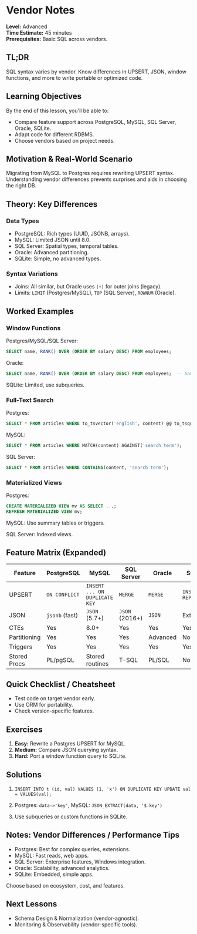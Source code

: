 # Vendor Notes

**Level:** Advanced  
**Time Estimate:** 45 minutes  
**Prerequisites:** Basic SQL across vendors.

## TL;DR
SQL syntax varies by vendor. Know differences in UPSERT, JSON, window functions, and more to write portable or optimized code.

## Learning Objectives
By the end of this lesson, you'll be able to:
- Compare feature support across PostgreSQL, MySQL, SQL Server, Oracle, SQLite.
- Adapt code for different RDBMS.
- Choose vendors based on project needs.

## Motivation & Real-World Scenario
Migrating from MySQL to Postgres requires rewriting UPSERT syntax. Understanding vendor differences prevents surprises and aids in choosing the right DB.

## Theory: Key Differences

### Data Types
- PostgreSQL: Rich types (UUID, JSONB, arrays).
- MySQL: Limited JSON until 8.0.
- SQL Server: Spatial types, temporal tables.
- Oracle: Advanced partitioning.
- SQLite: Simple, no advanced types.

### Syntax Variations
- Joins: All similar, but Oracle uses `(+)` for outer joins (legacy).
- Limits: `LIMIT` (Postgres/MySQL), `TOP` (SQL Server), `ROWNUM` (Oracle).

## Worked Examples

### Window Functions
Postgres/MySQL/SQL Server:
```sql
SELECT name, RANK() OVER (ORDER BY salary DESC) FROM employees;
```

Oracle:
```sql
SELECT name, RANK() OVER (ORDER BY salary DESC) FROM employees;  -- Same
```

SQLite: Limited, use subqueries.

### Full-Text Search
Postgres:
```sql
SELECT * FROM articles WHERE to_tsvector('english', content) @@ to_tsquery('search term');
```

MySQL:
```sql
SELECT * FROM articles WHERE MATCH(content) AGAINST('search term');
```

SQL Server:
```sql
SELECT * FROM articles WHERE CONTAINS(content, 'search term');
```

### Materialized Views
Postgres:
```sql
CREATE MATERIALIZED VIEW mv AS SELECT ...;
REFRESH MATERIALIZED VIEW mv;
```

MySQL: Use summary tables or triggers.

SQL Server: Indexed views.

## Feature Matrix (Expanded)

| Feature | PostgreSQL | MySQL | SQL Server | Oracle | SQLite |
|---|---|---|---|---|---|
| UPSERT | `ON CONFLICT` | `INSERT ... ON DUPLICATE KEY` | `MERGE` | `MERGE` | `INSERT OR REPLACE` |
| JSON | `jsonb` (fast) | `JSON` (5.7+) | `JSON` (2016+) | `JSON` | Extension |
| CTEs | Yes | 8.0+ | Yes | Yes | Yes |
| Partitioning | Yes | Yes | Yes | Advanced | No |
| Triggers | Yes | Yes | Yes | Yes | Yes |
| Stored Procs | PL/pgSQL | Stored routines | T-SQL | PL/SQL | No |

## Quick Checklist / Cheatsheet
- Test code on target vendor early.
- Use ORM for portability.
- Check version-specific features.

## Exercises

1. **Easy:** Rewrite a Postgres UPSERT for MySQL.
2. **Medium:** Compare JSON querying syntax.
3. **Hard:** Port a window function query to SQLite.

## Solutions

1. `INSERT INTO t (id, val) VALUES (1, 'x') ON DUPLICATE KEY UPDATE val = VALUES(val);`

2. Postgres: `data->'key'`, MySQL: `JSON_EXTRACT(data, '$.key')`

3. Use subqueries or custom functions in SQLite.

## Notes: Vendor Differences / Performance Tips
- Postgres: Best for complex queries, extensions.
- MySQL: Fast reads, web apps.
- SQL Server: Enterprise features, Windows integration.
- Oracle: Scalability, advanced analytics.
- SQLite: Embedded, simple apps.

Choose based on ecosystem, cost, and features.

## Next Lessons
- Schema Design & Normalization (vendor-agnostic).
- Monitoring & Observability (vendor-specific tools).
